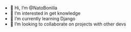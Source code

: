 - 👋 Hi, I’m @NatoBonilla
- 👀 I’m interested in get knowledge
- 🌱 I’m currently learning Django
- 💞️ I’m looking to collaborate on projects with other devs
